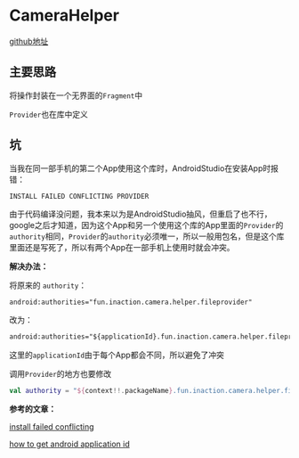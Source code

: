 # CameraHelper

[github地址](https://github.com/hahaha28/CameraHelper)



## 主要思路

将操作封装在一个无界面的`Fragment`中

`Provider`也在库中定义



## 坑

当我在同一部手机的第二个App使用这个库时，AndroidStudio在安装App时报错：

```error
INSTALL FAILED CONFLICTING PROVIDER
```

由于代码编译没问题，我本来以为是AndroidStudio抽风，但重启了也不行，google之后才知道，因为这个App和另一个使用这个库的App里面的`Provider`的`authority`相同，`Provider`的`authority`必须唯一，所以一般用包名，但是这个库里面还是写死了，所以有两个App在一部手机上使用时就会冲突。

**解决办法：**

将原来的 `authority`：

```xml
android:authorities="fun.inaction.camera.helper.fileprovider"
```

改为：

```xml
android:authorities="${applicationId}.fun.inaction.camera.helper.fileprovider"
```

这里的`applicationId`由于每个App都会不同，所以避免了冲突

调用`Provider`的地方也要修改

```kotlin
val authority = "${context!!.packageName}.fun.inaction.camera.helper.fileprovider"
```



**参考的文章：**

[install failed conflicting](https://stackoverflow.com/questions/16267785/install-shows-error-in-console-install-failed-conflicting-provider)

[how to get android application id](https://stackoverflow.com/questions/1264397/how-to-get-android-application-id)



